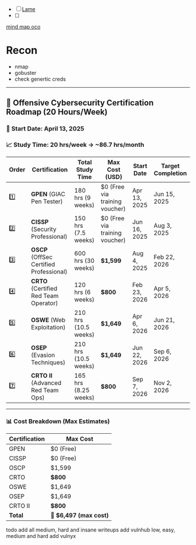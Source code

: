 
- [ ] [Lame](Lame.md)
- [ ] 



























[mind map oco](https://orange-cyberdefense.github.io/ocd-mindmaps/img/mindmap_ad_dark_classic_2025.03.excalidraw.svg)


# Recon

- nmap
- gobuster
- check genertic creds
---

## 🧠 Offensive Cybersecurity Certification Roadmap (20 Hours/Week)

### 📅 Start Date: **April 13, 2025**  
### 📈 Study Time: **20 hrs/week** → **~86.7 hrs/month**

| Order | Certification | Total Study Time | Max Cost (USD) | Start Date | Target Completion |
|-------|----------------|------------------|----------------|------------|-------------------|
| 1️⃣ | **GPEN** (GIAC Pen Tester) | 180 hrs (9 weeks) | $0 (Free via training voucher) | Apr 13, 2025 | Jun 15, 2025 |
| 2️⃣ | **CISSP** (Security Professional) | 150 hrs (7.5 weeks) | $0 (Free via training voucher) | Jun 16, 2025 | Aug 3, 2025 |
| 3️⃣ | **OSCP** (OffSec Certified Professional) | 600 hrs (30 weeks) | **$1,599** | Aug 4, 2025 | Feb 22, 2026 |
| 4️⃣ | **CRTO** (Certified Red Team Operator) | 120 hrs (6 weeks) | **$800** | Feb 23, 2026 | Apr 5, 2026 |
| 5️⃣ | **OSWE** (Web Exploitation) | 210 hrs (10.5 weeks) | **$1,649** | Apr 6, 2026 | Jun 21, 2026 |
| 6️⃣ | **OSEP** (Evasion Techniques) | 210 hrs (10.5 weeks) | **$1,649** | Jun 22, 2026 | Sep 6, 2026 |
| 7️⃣ | **CRTO II** (Advanced Red Team Ops) | 165 hrs (8.25 weeks) | **$800** | Sep 7, 2026 | Nov 2, 2026 |

---

### 📊 Cost Breakdown (Max Estimates)

| Certification | Max Cost |
|---------------|----------|
| GPEN | $0 (Free) |
| CISSP | $0 (Free) |
| OSCP | $1,599 |
| CRTO | **$800** |
| OSWE | $1,649 |
| OSEP | $1,649 |
| CRTO II | **$800** |
| **Total** | **💸 $6,497 (max cost)** |





todo
add all medium, hard and insane writeups
add vulnhub low, easy, medium and hard
add vulnyx
